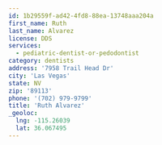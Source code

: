 ```yaml
---
id: 1b29559f-ad42-4fd8-88ea-13748aaa204a
first_name: Ruth
last_name: Alvarez
license: DDS
services:
  - pediatric-dentist-or-pedodontist
category: dentists
address: '7958 Trail Head Dr'
city: 'Las Vegas'
state: NV
zip: '89113'
phone: '(702) 979-9799'
title: 'Ruth Alvarez'
_geoloc:
  lng: -115.26039
  lat: 36.067495
---
```

